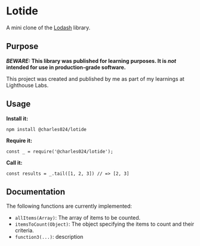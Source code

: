 # Lotide

A mini clone of the [Lodash](https://lodash.com) library.

## Purpose

**_BEWARE:_ This library was published for learning purposes. It is _not_ intended for use in production-grade software.**

This project was created and published by me as part of my learnings at Lighthouse Labs. 

## Usage

**Install it:**

`npm install @charles024/lotide`

**Require it:**

`const _ = require('@charles024/lotide');`

**Call it:**

`const results = _.tail([1, 2, 3]) // => [2, 3]`

## Documentation

The following functions are currently implemented:

* `allItems(Array)`: The array of items to be counted.
* `itemsToCount(Object)`: The object specifying the items to count and their criteria.
* `function3(...)`: description